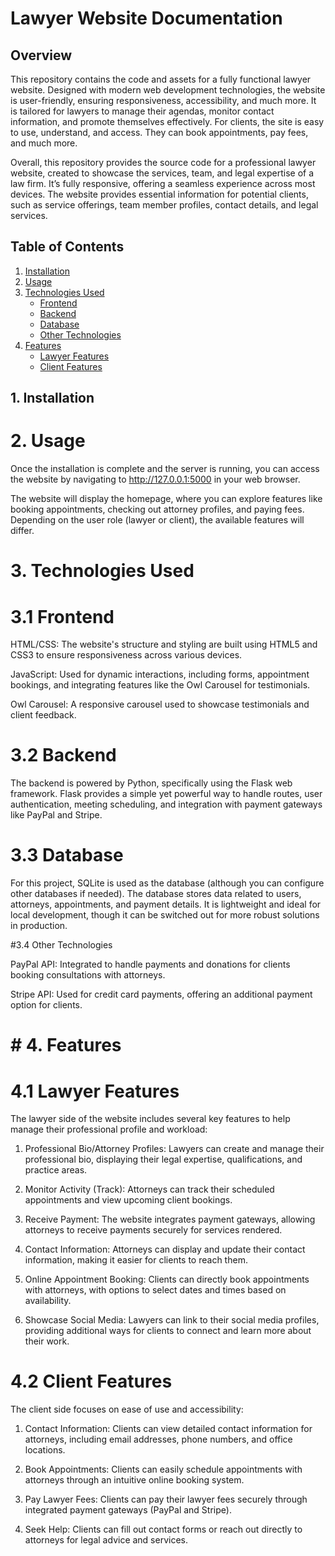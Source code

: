 

# Lawyer Website Documentation

## Overview
This repository contains the code and assets for a fully functional lawyer website. Designed with modern web development technologies, the website is user-friendly, ensuring responsiveness, accessibility, and much more. It is tailored for lawyers to manage their agendas, monitor contact information, and promote themselves effectively. For clients, the site is easy to use, understand, and access. They can book appointments, pay fees, and much more.

Overall, this repository provides the source code for a professional lawyer website, created to showcase the services, team, and legal expertise of a law firm. It’s fully responsive, offering a seamless experience across most devices. The website provides essential information for potential clients, such as service offerings, team member profiles, contact details, and legal services.

## Table of Contents
1. [Installation](#installation)
2. [Usage](#usage)
3. [Technologies Used](#technologies-used)
   - [Frontend](#frontend)
   - [Backend](#backend)
   - [Database](#database)
   - [Other Technologies](#other-technologies)
4. [Features](#features)
   - [Lawyer Features](#lawyer-features)
   - [Client Features](#client-features)

## 1. Installation




# 2. Usage

Once the installation is complete and the server is running, you can access the website by navigating to http://127.0.0.1:5000 in your web browser.

The website will display the homepage, where you can explore features like booking appointments, checking out attorney profiles, and paying fees. Depending on the user role (lawyer or client), the available features will differ.

# 3. Technologies Used

# 3.1 Frontend

HTML/CSS: The website's structure and styling are built using HTML5 and CSS3 to ensure responsiveness across various devices.

JavaScript: Used for dynamic interactions, including forms, appointment bookings, and integrating features like the Owl Carousel for testimonials.

Owl Carousel: A responsive carousel used to showcase testimonials and client feedback.


# 3.2 Backend

The backend is powered by Python, specifically using the Flask web framework. Flask provides a simple yet powerful way to handle routes, user authentication, meeting scheduling, and integration with payment gateways like PayPal and Stripe.

# 3.3 Database

For this project, SQLite is used as the database (although you can configure other databases if needed). The database stores data related to users, attorneys, appointments, and payment details. It is lightweight and ideal for local development, though it can be switched out for more robust solutions in production.

#3.4 Other Technologies

PayPal API: Integrated to handle payments and donations for clients booking consultations with attorneys.

Stripe API: Used for credit card payments, offering an additional payment option for clients.


# # 4. Features

# 4.1 Lawyer Features

The lawyer side of the website includes several key features to help manage their professional profile and workload:

1. Professional Bio/Attorney Profiles: Lawyers can create and manage their professional bio, displaying their legal expertise, qualifications, and practice areas.


2. Monitor Activity (Track): Attorneys can track their scheduled appointments and view upcoming client bookings.


3. Receive Payment: The website integrates payment gateways, allowing attorneys to receive payments securely for services rendered.


4. Contact Information: Attorneys can display and update their contact information, making it easier for clients to reach them.


5. Online Appointment Booking: Clients can directly book appointments with attorneys, with options to select dates and times based on availability.


6. Showcase Social Media: Lawyers can link to their social media profiles, providing additional ways for clients to connect and learn more about their work.



# 4.2 Client Features

The client side focuses on ease of use and accessibility:

1. Contact Information: Clients can view detailed contact information for attorneys, including email addresses, phone numbers, and office locations.


2. Book Appointments: Clients can easily schedule appointments with attorneys through an intuitive online booking system.


3. Pay Lawyer Fees: Clients can pay their lawyer fees securely through integrated payment gateways (PayPal and Stripe).


4. Seek Help: Clients can fill out contact forms or reach out directly to attorneys for legal advice and services.



